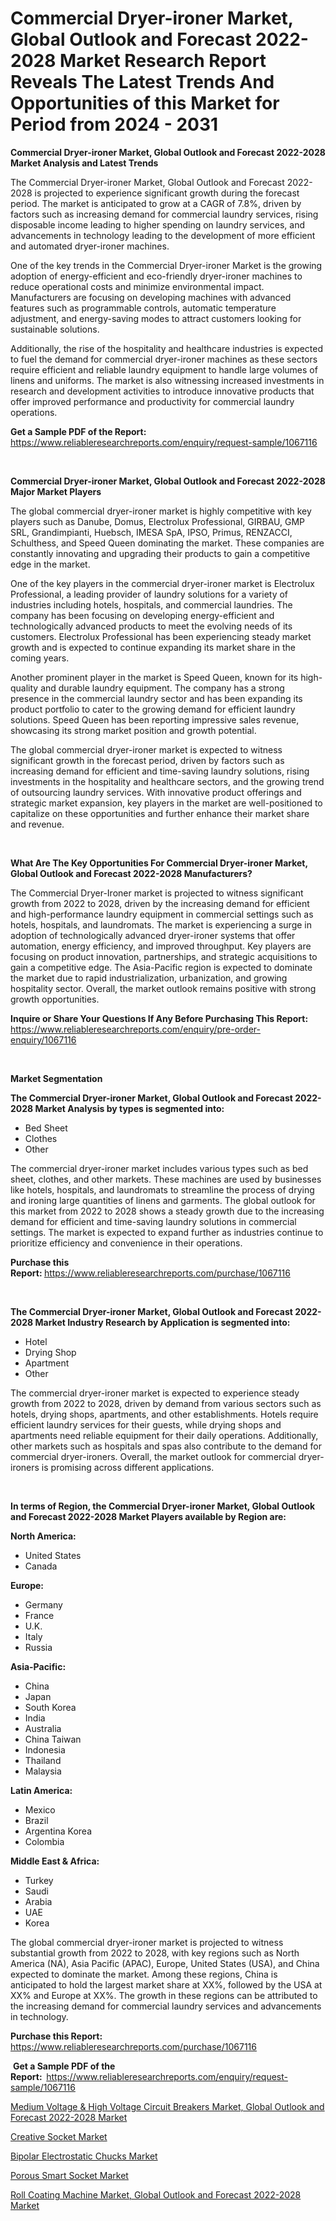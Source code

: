 <p><h1>Commercial Dryer-ironer Market, Global Outlook and Forecast 2022-2028 Market Research Report Reveals The Latest Trends And Opportunities of this Market for Period from 2024 - 2031</h1></p><p><strong>Commercial Dryer-ironer Market, Global Outlook and Forecast 2022-2028 Market Analysis and Latest Trends</strong></p>
<p><p>The Commercial Dryer-ironer Market, Global Outlook and Forecast 2022-2028 is projected to experience significant growth during the forecast period. The market is anticipated to grow at a CAGR of 7.8%, driven by factors such as increasing demand for commercial laundry services, rising disposable income leading to higher spending on laundry services, and advancements in technology leading to the development of more efficient and automated dryer-ironer machines.</p><p>One of the key trends in the Commercial Dryer-ironer Market is the growing adoption of energy-efficient and eco-friendly dryer-ironer machines to reduce operational costs and minimize environmental impact. Manufacturers are focusing on developing machines with advanced features such as programmable controls, automatic temperature adjustment, and energy-saving modes to attract customers looking for sustainable solutions.</p><p>Additionally, the rise of the hospitality and healthcare industries is expected to fuel the demand for commercial dryer-ironer machines as these sectors require efficient and reliable laundry equipment to handle large volumes of linens and uniforms. The market is also witnessing increased investments in research and development activities to introduce innovative products that offer improved performance and productivity for commercial laundry operations.</p></p>
<p><strong>Get a Sample PDF of the Report:&nbsp;</strong> <a href="https://www.reliableresearchreports.com/enquiry/request-sample/1067116">https://www.reliableresearchreports.com/enquiry/request-sample/1067116</a></p>
<p>&nbsp;</p>
<p><strong>Commercial Dryer-ironer Market, Global Outlook and Forecast 2022-2028 Major Market Players</strong></p>
<p><p>The global commercial dryer-ironer market is highly competitive with key players such as Danube, Domus, Electrolux Professional, GIRBAU, GMP SRL, Grandimpianti, Huebsch, IMESA SpA, IPSO, Primus, RENZACCI, Schulthess, and Speed Queen dominating the market. These companies are constantly innovating and upgrading their products to gain a competitive edge in the market.</p><p>One of the key players in the commercial dryer-ironer market is Electrolux Professional, a leading provider of laundry solutions for a variety of industries including hotels, hospitals, and commercial laundries. The company has been focusing on developing energy-efficient and technologically advanced products to meet the evolving needs of its customers. Electrolux Professional has been experiencing steady market growth and is expected to continue expanding its market share in the coming years.</p><p>Another prominent player in the market is Speed Queen, known for its high-quality and durable laundry equipment. The company has a strong presence in the commercial laundry sector and has been expanding its product portfolio to cater to the growing demand for efficient laundry solutions. Speed Queen has been reporting impressive sales revenue, showcasing its strong market position and growth potential.</p><p>The global commercial dryer-ironer market is expected to witness significant growth in the forecast period, driven by factors such as increasing demand for efficient and time-saving laundry solutions, rising investments in the hospitality and healthcare sectors, and the growing trend of outsourcing laundry services. With innovative product offerings and strategic market expansion, key players in the market are well-positioned to capitalize on these opportunities and further enhance their market share and revenue.</p></p>
<p>&nbsp;</p>
<p><strong>What Are The Key Opportunities For Commercial Dryer-ironer Market, Global Outlook and Forecast 2022-2028 Manufacturers?</strong></p>
<p><p>The Commercial Dryer-Ironer market is projected to witness significant growth from 2022 to 2028, driven by the increasing demand for efficient and high-performance laundry equipment in commercial settings such as hotels, hospitals, and laundromats. The market is experiencing a surge in adoption of technologically advanced dryer-ironer systems that offer automation, energy efficiency, and improved throughput. Key players are focusing on product innovation, partnerships, and strategic acquisitions to gain a competitive edge. The Asia-Pacific region is expected to dominate the market due to rapid industrialization, urbanization, and growing hospitality sector. Overall, the market outlook remains positive with strong growth opportunities.</p></p>
<p><strong>Inquire or Share Your Questions If Any Before Purchasing This Report:</strong> <a href="https://www.reliableresearchreports.com/enquiry/pre-order-enquiry/1067116">https://www.reliableresearchreports.com/enquiry/pre-order-enquiry/1067116</a></p>
<p>&nbsp;</p>
<p><strong>Market Segmentation</strong></p>
<p><strong>The Commercial Dryer-ironer Market, Global Outlook and Forecast 2022-2028 Market Analysis by types is segmented into:</strong></p>
<p><ul><li>Bed Sheet</li><li>Clothes</li><li>Other</li></ul></p>
<p><p>The commercial dryer-ironer market includes various types such as bed sheet, clothes, and other markets. These machines are used by businesses like hotels, hospitals, and laundromats to streamline the process of drying and ironing large quantities of linens and garments. The global outlook for this market from 2022 to 2028 shows a steady growth due to the increasing demand for efficient and time-saving laundry solutions in commercial settings. The market is expected to expand further as industries continue to prioritize efficiency and convenience in their operations.</p></p>
<p><strong>Purchase this Report:&nbsp;</strong><a href="https://www.reliableresearchreports.com/purchase/1067116">https://www.reliableresearchreports.com/purchase/1067116</a></p>
<p>&nbsp;</p>
<p><strong>The Commercial Dryer-ironer Market, Global Outlook and Forecast 2022-2028 Market Industry Research by Application is segmented into:</strong></p>
<p><ul><li>Hotel</li><li>Drying Shop</li><li>Apartment</li><li>Other</li></ul></p>
<p><p>The commercial dryer-ironer market is expected to experience steady growth from 2022 to 2028, driven by demand from various sectors such as hotels, drying shops, apartments, and other establishments. Hotels require efficient laundry services for their guests, while drying shops and apartments need reliable equipment for their daily operations. Additionally, other markets such as hospitals and spas also contribute to the demand for commercial dryer-ironers. Overall, the market outlook for commercial dryer-ironers is promising across different applications.</p></p>
<p>&nbsp;</p>
<p><strong>In terms of Region, the Commercial Dryer-ironer Market, Global Outlook and Forecast 2022-2028 Market Players available by Region are:</strong></p>
<p>
    <p> <strong> North America: </strong>
        <ul>
            <li>United States</li>
            <li>Canada</li>
        </ul>
        </p> 
    <p> <strong> Europe: </strong>
        <ul>
            <li>Germany</li>
            <li>France</li>
            <li>U.K.</li>
            <li>Italy</li>
            <li>Russia</li>
        </ul>
        </p> 
    <p> <strong> Asia-Pacific: </strong>
        <ul>
            <li>China</li>
            <li>Japan</li>
            <li>South Korea</li>
            <li>India</li>
            <li>Australia</li>
            <li>China Taiwan</li>
            <li>Indonesia</li>
            <li>Thailand</li>
            <li>Malaysia</li>
        </ul>
        </p> 
    <p> <strong> Latin America: </strong>
        <ul>
            <li>Mexico</li>
            <li>Brazil</li>
            <li>Argentina Korea</li>
            <li>Colombia</li>
        </ul>
        </p> 
    <p> <strong> Middle East & Africa: </strong>
        <ul>
            <li>Turkey</li>
            <li>Saudi</li>
            <li>Arabia</li>
            <li>UAE</li>
            <li>Korea</li>
        </ul>
    </p>
    </p>
<p><p>The global commercial dryer-ironer market is projected to witness substantial growth from 2022 to 2028, with key regions such as North America (NA), Asia Pacific (APAC), Europe, United States (USA), and China expected to dominate the market. Among these regions, China is anticipated to hold the largest market share at XX%, followed by the USA at XX% and Europe at XX%. The growth in these regions can be attributed to the increasing demand for commercial laundry services and advancements in technology.</p></p>
<p><strong>Purchase this Report: </strong><a href="https://www.reliableresearchreports.com/purchase/1067116">https://www.reliableresearchreports.com/purchase/1067116</a></p>
<p>&nbsp;<strong>Get a Sample PDF of the Report:&nbsp;&nbsp;</strong><a href="https://www.reliableresearchreports.com/enquiry/request-sample/1067116">https://www.reliableresearchreports.com/enquiry/request-sample/1067116</a></p>
<p><strong></strong></p>
<p><p><a href="https://github.com/Sarissaschmalingtr6fz2739/Market-Research-Report-List-1/blob/main/medium-voltage-high-voltage-circuit-breakers-market-global-outlook-and-forecast-2022-2028-market.md">Medium Voltage & High Voltage Circuit Breakers Market, Global Outlook and Forecast 2022-2028 Market</a></p><p><a href="https://medium.com/@natlockman/creative-socket-market-insight-market-trends-growth-forecasted-from-2024-to-2031-7d5a4b5f7d1b">Creative Socket Market</a></p><p><a href="https://medium.com/@shanelerde/bipolar-electrostatic-chucks-market-trends-forecast-and-competitive-analysis-to-2031-931fdbcbad84">Bipolar Electrostatic Chucks Market</a></p><p><a href="https://medium.com/@natlockman/porous-smart-socket-market-size-and-market-trends-complete-industry-overview-2024-to-2031-249fa2dbd6be">Porous Smart Socket Market</a></p><p><a href="https://github.com/Whitneyboyettebo9kiw7yr13/Market-Research-Report-List-1/blob/main/roll-coating-machine-market-global-outlook-and-forecast-2022-2028-market.md">Roll Coating Machine Market, Global Outlook and Forecast 2022-2028 Market</a></p></p>